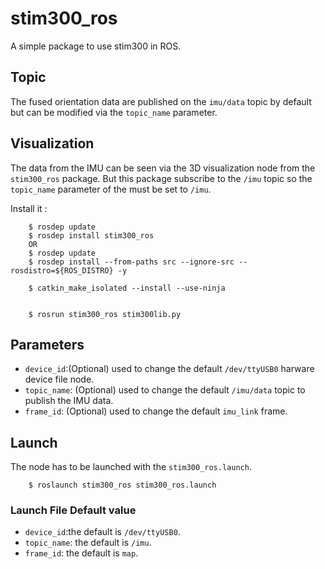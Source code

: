 # stim300_ros
A simple package to use stim300 in ROS.

## Topic
The fused orientation data are published on the `imu/data` topic by default but can be modified via the `topic_name` parameter.

## Visualization
The data from the IMU can be seen via the 3D visualization node from the `stim300_ros` package. But this package subscribe to the `/imu` topic so the `topic_name` parameter of the must be set to `/imu`.

Install it :

        $ rosdep update
        $ rosdep install stim300_ros
        OR
        $ rosdep update
        $ rosdep install --from-paths src --ignore-src --rosdistro=${ROS_DISTRO} -y

        $ catkin_make_isolated --install --use-ninja


        $ rosrun stim300_ros stim300lib.py

## Parameters
- `device_id`:(Optional) used to change the default `/dev/ttyUSB0` harware device file node.
- `topic_name`: (Optional) used to change the default `/imu/data` topic to publish the IMU data.
- `frame_id`: (Optional) used to change the default `imu_link` frame.

## Launch
The node has to be launched with the `stim300_ros.launch`.

        $ roslaunch stim300_ros stim300_ros.launch
### Launch File Default value
- `device_id`:the default is `/dev/ttyUSB0`.
- `topic_name`: the default is `/imu`.
- `frame_id`: the default is `map`.